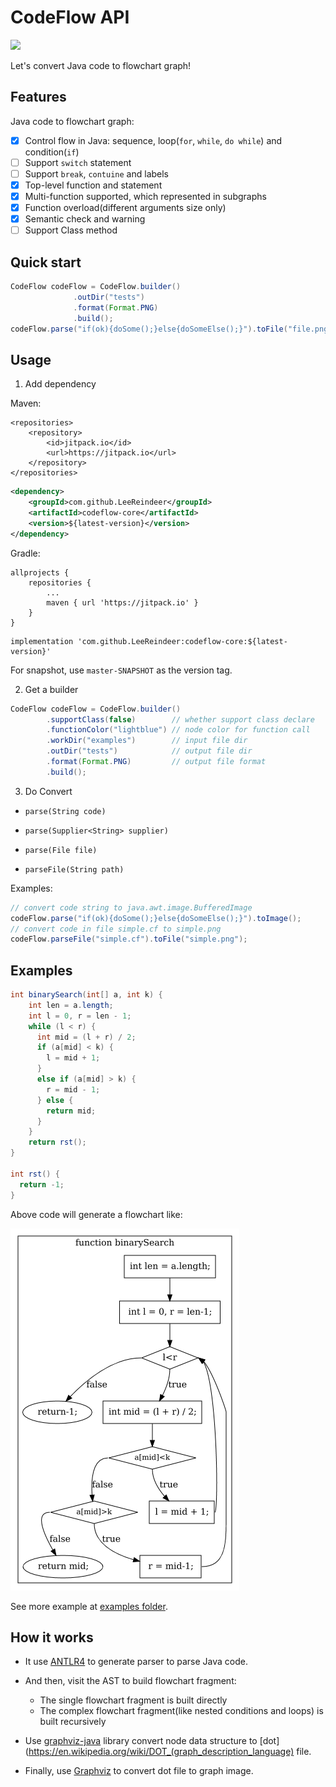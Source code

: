 # CodeFlow API

[![](https://jitpack.io/v/LeeReindeer/codeflow-core.svg)](https://jitpack.io/#LeeReindeer/codeflow-core)

Let's convert Java code to flowchart graph!

## Features

Java code to flowchart graph:

- [x] Control flow in Java: sequence, loop(`for`, `while`, `do while`) and condition(`if`)
- [ ] Support `switch` statement
- [ ] Support `break`, `contuine` and labels
- [x] Top-level function and statement
- [x] Multi-function supported, which represented in subgraphs
- [x] Function overload(different arguments size only)
- [x] Semantic check and warning
- [ ] Support Class method

## Quick start

```java
CodeFlow codeFlow = CodeFlow.builder()
              .outDir("tests")
              .format(Format.PNG)
              .build();
codeFlow.parse("if(ok){doSome();}else{doSomeElse();}").toFile("file.png");
```

## Usage

1. Add dependency

Maven:

```
<repositories>
    <repository>
        <id>jitpack.io</id>
		<url>https://jitpack.io</url>
    </repository>
</repositories>
```

```xml
<dependency>
    <groupId>com.github.LeeReindeer</groupId>
    <artifactId>codeflow-core</artifactId>
    <version>${latest-version}</version>
</dependency>
```

Gradle:

```
allprojects {
    repositories {
        ...
	    maven { url 'https://jitpack.io' }
	}
}
```

```
implementation 'com.github.LeeReindeer:codeflow-core:${latest-version}'
```

For snapshot, use `master-SNAPSHOT` as the version tag.

2. Get a builder

```java
CodeFlow codeFlow = CodeFlow.builder()
        .supportClass(false)        // whether support class declare
        .functionColor("lightblue") // node color for function call
        .workDir("examples")        // input file dir
        .outDir("tests")            // output file dir
        .format(Format.PNG)         // output file format
        .build();
```

3. Do Convert

-  `parse(String code)`

- `parse(Supplier<String> supplier)`

- `parse(File file)`

- `parseFile(String path)`

Examples:

```java
// convert code string to java.awt.image.BufferedImage
codeFlow.parse("if(ok){doSome();}else{doSomeElse();}").toImage();
// convert code in file simple.cf to simple.png
codeFlow.parseFile("simple.cf").toFile("simple.png");
```

## Examples

```java
int binarySearch(int[] a, int k) {
    int len = a.length;
    int l = 0, r = len - 1;
    while (l < r) {
      int mid = (l + r) / 2;
      if (a[mid] < k) {
        l = mid + 1;
      }
      else if (a[mid] > k) {
        r = mid - 1;
      } else {
        return mid;
      }
    }
    return rst();
}

int rst() {
  return -1;
}
```

Above code will generate a flowchart like:

![binarySearch](examples/binarySearch.png)

See more example at [examples folder](examples/).

## How it works

- It use [ANTLR4](https://www.antlr.org/) to generate parser to parse Java code. 

- And then, visit the AST to build flowchart fragment:
    - The single flowchart fragment is built directly
    - The complex flowchart fragment(like nested conditions and loops) is built recursively

- Use [graphviz-java](https://github.com/nidi3/graphviz-java) library convert node data structure to [dot](https://en.wikipedia.org/wiki/DOT_(graph_description_language) file.

- Finally, use [Graphviz](https://www.graphviz.org/) to convert dot file to graph image.